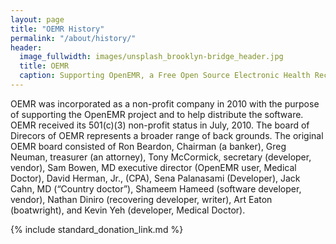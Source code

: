 ```yaml
---
layout: page
title: "OEMR History"
permalink: "/about/history/"
header:
  image_fullwidth: images/unsplash_brooklyn-bridge_header.jpg
  title: OEMR
  caption: Supporting OpenEMR, a Free Open Source Electronic Health Record
---
```


OEMR was incorporated as a non-profit company in 2010 with the purpose of supporting 
the OpenEMR project and to help distribute the software. OEMR received its 501(c)(3) 
non-profit status in July, 2010. The board of Direcors of OEMR represents a broader 
range of back grounds. The original OEMR board consisted of Ron Beardon, Chairman (a banker), 
Greg Neuman, treasurer (an attorney), Tony McCormick, secretary (developer, vendor), 
Sam Bowen, MD executive director (OpenEMR user, Medical Doctor), David Herman, Jr., (CPA), 
Sena Palanasami (Developer), Jack Cahn, MD (“Country doctor”), Shameem Hameed (software developer, vendor), 
Nathan Diniro (recovering developer, writer), Art Eaton (boatwright), and Kevin Yeh (developer, Medical Doctor).

{% include standard_donation_link.md %}

